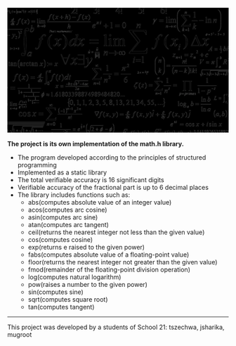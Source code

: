 ![MATH](./images/math.webp)

**The project is its own implementation of the math.h library.**

* The program developed according to the principles of structured programming
* Implemented as a static library
* The total verifiable accuracy is 16 significant digits
* Verifiable accuracy of the fractional part is up to 6 decimal places
* The library includes functions such as:
  + abs(computes absolute value of an integer value)
  + acos(computes arc cosine)
  + asin(computes arc sine)
  + atan(computes arc tangent)
  + ceil(returns the nearest integer not less than the given value)
  + cos(computes cosine)
  + exp(returns e raised to the given power)
  + fabs(computes absolute value of a floating-point value)
  + floor(returns the nearest integer not greater than the given value)
  + fmod(remainder of the floating-point division operation)
  + log(computes natural logarithm)
  + pow(raises a number to the given power)
  + sin(computes sine)
  + sqrt(computes square root)
  + tan(computes tangent)

***

This project was developed by a students of School 21: tszechwa, jsharika, mugroot
